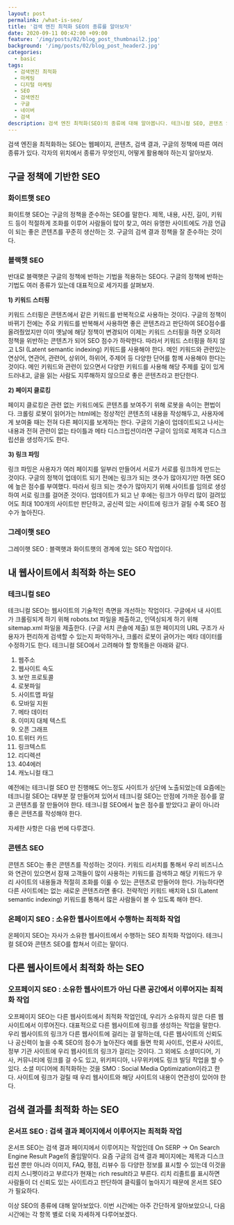 ```yaml
---
layout: post
permalink: /what-is-seo/
title: '검색 엔진 최적화 SEO의 종류를 알아보자'
date: 2020-09-11 00:42:00 +09:00
feature: '/img/posts/02/blog_post_thumbnail2.jpg'
background: '/img/posts/02/blog_post_header2.jpg'
categories:
  - basic
tags:
  - 검색엔진 최적화
  - 마케팅
  - 디지털 마케팅
  - SEO
  - 검색엔진
  - 구글
  - 네이버
  - 검색
description: 검색 엔진 최적화(SEO)의 종류에 대해 알아봅니다. 테크니컬 SEO, 콘텐츠 SEO, 오프페이지 SEO, 온페이지 SEO, 온서프 SEO
---
```


검색 엔진을 최적화하는 SEO는 웹페이지, 콘텐츠, 검색 결과, 구글의 정책에 따른 여러 종류가 있다. 각자의 위치에서 종류가 무엇인지, 어떻게 활용해야 하는지 알아보자.

## 구글 정책에 기반한 SEO

### 화이트햇 SEO

화이트햇 SEO는 구글의 정책을 준수하는 SEO를 말한다. 제목, 내용, 사진, 길이, 키워드 등이 적절하게 조화를 이루어 사람들이 많이 찾고, 여러 유명한 사이트에도 가끔 언급이 되는 좋은 콘텐츠를 꾸준히 생산하는 것. 구글의 검색 결과 정책을 잘 준수하는 것이다. 

### 블랙햇 SEO

반대로 블랙햇은 구글의 정책에 반하는 기법을 적용하는 SEO다. 구글의 정책에 반하는 기법도 여러 종류가 있는데 대표적으로 세가지를 살펴보자.

**1) 키워드 스터핑**

키워드 스터핑은 콘텐츠에서 같은 키워드를 반복적으로 사용하는 것이다. 구글의 정책이 바뀌기 전에는 주요 키워드를 반복해서 사용하면 좋은 콘텐츠라고 판단하여 SEO점수를 올려줬었지만 이미 옛날에 해당 정책이 변경되어 이제는 키워드 스터핑을 하면 오히려 정책을 위반하는 콘텐츠가 되어 SEO 점수가 하락한다. 따라서 키워드 스터핑을 하지 않고 LSI (Latent semantic indexing) 키워드를 사용해야 한다. 메인 키워드와 관련있는 연상어, 연관어, 관련어, 상위어, 하위어, 주제어 등 다양한 단어를 함께 사용해야 한다는 것이다. 메인 키워드와 관련이 있으면서 다양한 키워드를 사용해 해당 주제를 깊이 있게 드러내고, 글을 읽는 사람도 지루해하지 않으므로 좋은 콘텐츠라고 판단한다.

**2) 페이지 클로킹**

페이지 클로킹은 관련 없는 키워드에도 콘텐츠를 보여주기 위해 로봇을 속이는 편법이다. 크롤링 로봇이 읽어가는 html에는 정상적인 콘텐츠의 내용을 작성해두고, 사용자에게 보여줄 때는 전혀 다른 페이지를 보게하는 한다. 구글의 기술이 업데이트되고 나서는 내용과 전혀 관련이 없는 타이틀과 메타 디스크립션이라면 구글이 임의로 제목과 디스크립션을 생성하기도 한다.

**3) 링크 파밍**

링크 파밍은 사용자가 여러 페이지를 일부러 만들어서 서로가 서로를 링크하게 만드는 것이다. 구글의 정책이 업데이트 되기 전에는 링크가 되는 갯수가 많아지기만 하면 SEO에 높은 점수를 부여했다. 따라서 링크 되는 갯수가 많아지기 위해 사이트를 임의로 생성하여 서로 링크를 걸어준 것이다. 업데이트가 되고 난 후에는 링크가 아무리 많이 걸려있어도 최대 100개의 사이트만 판단하고, 공신력 있는 사이트에 링크가 걸릴 수록 SEO 점수가 높아진다.

### 그레이햇 SEO

그레이햇 SEO : 블랙햇과 화이트햇의 경계에 있는 SEO 작업이다.

## 내 웹사이트에서 최적화 하는 SEO

### 테크니컬 SEO

테크니컬 SEO는 웹사이트의 기술적인 측면을 개선하는 작업이다. 구글에서 내 사이트가 크롤링되게 하기 위해 robots.txt 파일을 제출하고, 인덱싱되게 하기 위해 sitemap.xml 파일을 제출한다. (구글 서치 콘솔에 제출) 또한 페이지의 URL 구조가 사용자가 편리하게 검색할 수 있는지 파악하거나, 크롤러 로봇이 긁어가는 메타 데이터를 수정하기도 한다. 테크니컬 SEO에서 고려해야 할 항목들은 아래와 같다. 

1. 웹주소
2. 웹사이트 속도
3. 보안 프로토콜
4. 로봇파일
5. 사이트맵 파일
6. 모바일 지원
7. 메타 데이터
8. 이미지 대체 텍스트
9. 오픈 그래프
10. 트위터 카드
11. 링크텍스트
12. 리디렉션
13. 404에러
14. 캐노니컬 태그

예전에는 테크니컬 SEO 만 진행해도 어느정도 사이트가 상단에 노출되었는데 요즘에는 테크니컬 SEO는 대부분 잘 만들어져 있어서 테크니컬 SEO는 만점에 가까운 점수를 깔고 콘텐츠를 잘 만들어야 한다. 테크니컬 SEO에서 높은 점수를 받았다고 끝이 아니라 좋은 콘텐츠를 작성해야 한다.

자세한 사항은 다음 번에 다루겠다. 

### 콘텐츠 SEO

콘텐츠 SEO는 좋은 콘텐츠를 작성하는 것이다. 키워드 리서치를 통해서 우리 비즈니스와 연관이 있으면서 잠재 고객들이 많이 사용하는 키워드를 검색하고 해당 키워드가 우리 사이트의 내용들과 적절히 조화를 이룰 수 있는 콘텐츠로 만들어야 한다. 가능하다면 다른 사이트에는 없는 새로운 콘텐츠라면 좋다. 전략적인 키워드 배치와 LSI (Latent semantic indexing) 키워드를 통해서 많은 사람들이 볼 수 있도록 해야 한다.

### 온페이지 SEO : 소유한 웹사이트에서 수행하는 최적화 작업

온페이지 SEO는 자사가 소유한 웹사이트에서 수행하는 SEO 최적화 작업이다. 테크니컬 SEO와 콘텐츠 SEO를 합쳐서 이르는 말이다.

## 다른 웹사이트에서 최적화 하는 SEO

### 오프페이지 SEO : 소유한 웹사이트가 아닌 다른 공간에서 이루어지는 최적화 작업

오프페이지 SEO는 다른 웹사이트에서 최적화 작업인데, 우리가 소유하지 않은 다른 웹사이트에서 이루어진다. 대표적으로 다른 웹사이트에 링크를 생성하는 작업을 말한다. 우리 웹사이트의 링크가 다른 웹사이트에 걸리는 걸 말하는데, 다른 웹사이트의 신뢰도나 공신력이 높을 수록 SEO의 점수가 높아진다 예를 들면 학회 사이트, 언론사 사이트, 정부 기관 사이트에 우리 웹사이트의 링크가 걸리는 것이다. 그 외에도 소셜미디어, 기사, 커뮤니티에 링크를 걸 수도 있고, 위키피디아, 나무위키에도 링크 빌딩 작업을 할 수 있다. 소셜 미디어에 최적화하는 것을 SMO : Social Media Optimization이라고 한다. 사이트에 링크가 걸릴 때 우리 웹사이트와 해당 사이트의 내용이 연관성이 있어야 한다. 

## 검색 결과를 최적화 하는 SEO

### 온서프 SEO : 검색 결과 페이지에서 이루어지는 최적화 작업

온서프 SEO는 검색 결과 페이지에서 이루어지는 작업인데 On SERP → On Search Engine Result Page의 줄임말이다. 요즘 구글의 검색 결과 페이지에는 제목과 디스크립션 뿐만 아니라 이미지, FAQ, 평점, 리뷰수 등 다양한 정보를 표시할 수 있는데 이것을 리치 스니펫이라고 부르다가 현재는 rich result라고 부른다. 리치 리졸트를 표시하면 사람들이 더 신뢰도 있는 사이트라고 판단하여 클릭률이 높아지기 때문에 온서프 SEO가 필요하다.

이상 SEO의 종류에 대해 알아보았다. 이번 시간에는 아주 간단하게 알아보았으니, 다음 시간에는 각 항목 별로 더욱 자세하게 다루어보겠다.